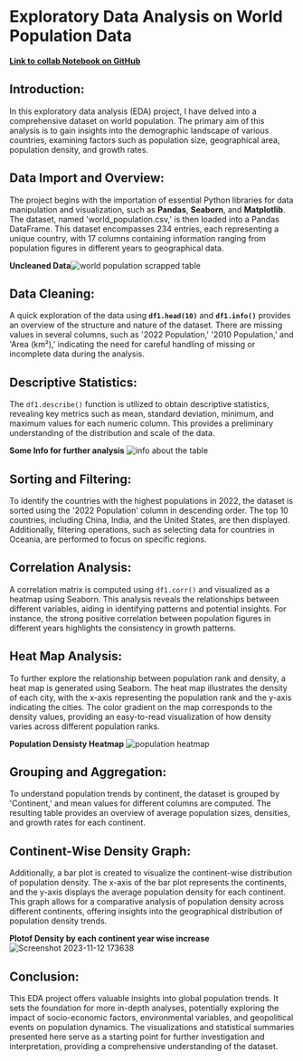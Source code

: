
# Exploratory Data Analysis on World Population Data


[**Link to collab Notebook on GitHub**](https://github.com/ShomritaSingha/Data-Analyst-Portfolio-Projects/blob/3ce536ff6975d9443e33869bea1b8a473411d95d/Exploratory%20Data%20Analysis%20on%20World%20Population%20Data/EDA_worldPopulation.ipynb)

## Introduction:

In this exploratory data analysis (EDA) project, I have delved into a comprehensive dataset on world population. The primary aim of this analysis is to gain insights into the demographic landscape of various countries, examining factors such as population size, geographical area, population density, and growth rates.

## Data Import and Overview:

The project begins with the importation of essential Python libraries for data manipulation and visualization, such as **Pandas**, **Seaborn**, and **Matplotlib**. The dataset, named 'world_population.csv,' is then loaded into a Pandas DataFrame. This dataset encompasses 234 entries, each representing a unique country, with 17 columns containing information ranging from population figures in different years to geographical data.

**Uncleaned Data**![world population scrapped table](https://github.com/ShomritaSingha/Data-Analyst-Portfolio-Projects/assets/139176490/139de1f7-651a-442b-aa27-1a65bba23811)

## Data Cleaning:

A quick exploration of the data using **`df1.head(10)`** and **`df1.info()`** provides an overview of the structure and nature of the dataset. There are missing values in several columns, such as '2022 Population,' '2010 Population,' and 'Area (km²),' indicating the need for careful handling of missing or incomplete data during the analysis.

## Descriptive Statistics:

The `df1.describe()` function is utilized to obtain descriptive statistics, revealing key metrics such as mean, standard deviation, minimum, and maximum values for each numeric column. This provides a preliminary understanding of the distribution and scale of the data.

**Some Info for further analysis**
![info about the table](https://github.com/ShomritaSingha/Data-Analyst-Portfolio-Projects/assets/139176490/ed33cb81-11ea-474f-ac23-0a7740322f89)

## Sorting and Filtering:

To identify the countries with the highest populations in 2022, the dataset is sorted using the '2022 Population' column in descending order. The top 10 countries, including China, India, and the United States, are then displayed. Additionally, filtering operations, such as selecting data for countries in Oceania, are performed to focus on specific regions.

## Correlation Analysis:

A correlation matrix is computed using `df1.corr()` and visualized as a heatmap using Seaborn. This analysis reveals the relationships between different variables, aiding in identifying patterns and potential insights. For instance, the strong positive correlation between population figures in different years highlights the consistency in growth patterns.

## Heat Map Analysis:

To further explore the relationship between population rank and density, a heat map is generated using Seaborn. The heat map illustrates the density of each city, with the x-axis representing the population rank and the y-axis indicating the cities. The color gradient on the map corresponds to the density values, providing an easy-to-read visualization of how density varies across different population ranks.

**Population Densisty Heatmap**
![population heatmap](https://github.com/ShomritaSingha/Data-Analyst-Portfolio-Projects/assets/139176490/99eb8f9a-7453-48a3-8a77-878acc58f653)

## Grouping and Aggregation:

To understand population trends by continent, the dataset is grouped by 'Continent,' and mean values for different columns are computed. The resulting table provides an overview of average population sizes, densities, and growth rates for each continent.

## Continent-Wise Density Graph:

Additionally, a bar plot is created to visualize the continent-wise distribution of population density. The x-axis of the bar plot represents the continents, and the y-axis displays the average population density for each continent. This graph allows for a comparative analysis of population density across different continents, offering insights into the geographical distribution of population density trends.

**Plotof Density by each continent year wise increase**
![Screenshot 2023-11-12 173638](https://github.com/ShomritaSingha/Data-Analyst-Portfolio-Projects/assets/139176490/288dd91a-89a1-4845-b034-301893f0cdc3)

## Conclusion:

This EDA project offers valuable insights into global population trends. It sets the foundation for more in-depth analyses, potentially exploring the impact of socio-economic factors, environmental variables, and geopolitical events on population dynamics. The visualizations and statistical summaries presented here serve as a starting point for further investigation and interpretation, providing a comprehensive understanding of the dataset.
